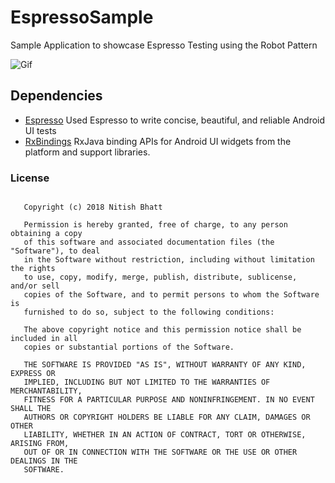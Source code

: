 # EspressoSample
Sample Application to showcase Espresso Testing using the Robot Pattern

![Gif](../master/screenshot/EspressoTest.gif)

## Dependencies
* [Espresso](https://google.github.io/android-testing-support-library/docs/espresso/index.html)
Used Espresso to write concise, beautiful, and reliable Android UI tests
* [RxBindings](https://github.com/JakeWharton/RxBinding)
RxJava binding APIs for Android UI widgets from the platform and support libraries.

### License
```MIT License
   
   Copyright (c) 2018 Nitish Bhatt
   
   Permission is hereby granted, free of charge, to any person obtaining a copy
   of this software and associated documentation files (the "Software"), to deal
   in the Software without restriction, including without limitation the rights
   to use, copy, modify, merge, publish, distribute, sublicense, and/or sell
   copies of the Software, and to permit persons to whom the Software is
   furnished to do so, subject to the following conditions:
   
   The above copyright notice and this permission notice shall be included in all
   copies or substantial portions of the Software.
   
   THE SOFTWARE IS PROVIDED "AS IS", WITHOUT WARRANTY OF ANY KIND, EXPRESS OR
   IMPLIED, INCLUDING BUT NOT LIMITED TO THE WARRANTIES OF MERCHANTABILITY,
   FITNESS FOR A PARTICULAR PURPOSE AND NONINFRINGEMENT. IN NO EVENT SHALL THE
   AUTHORS OR COPYRIGHT HOLDERS BE LIABLE FOR ANY CLAIM, DAMAGES OR OTHER
   LIABILITY, WHETHER IN AN ACTION OF CONTRACT, TORT OR OTHERWISE, ARISING FROM,
   OUT OF OR IN CONNECTION WITH THE SOFTWARE OR THE USE OR OTHER DEALINGS IN THE
   SOFTWARE.
```
